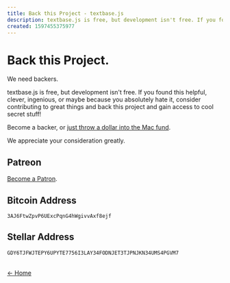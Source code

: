```yaml
---
title: Back this Project - textbase.js
description: textbase.js is free, but development isn't free. If you found this helpful, clever, ingenious, or maybe because you absolutely hate it, consider contributing to great things and back this project and gain access to cool secret stuff!
created: 1597455375977
---
```


# Back this Project.

We need backers.

textbase.js is free, but development isn't free. If you found this helpful, clever, ingenious, or maybe because you absolutely hate it, consider contributing to great things and back this project and gain access to cool secret stuff!

Become a backer, or [just throw a dollar into the Mac fund](https://ko-fi.com/al5ina5).

We appreciate your consideration greatly.

## Patreon

[Become a Patron](https://patreon.com/sebastianalsina).

## Bitcoin Address

```
3AJ6FtwZpvP6UExcPqnG4hWgivvAxf8ejf
```

## Stellar Address

```
GDY6TJFWJTEPY6UPYTE7756I3LAY34FODNJET3TJPNJKN34UMS4PGVM7
```

<br /> [&larr; Home](/)
